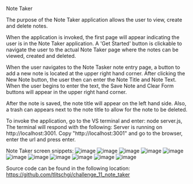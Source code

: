 Note Taker

The purpose of the Note Taker application allows the user to view, create and delete notes.  

When the application is invoked, the first page will appear indicating the user is in the Note Taker application.  A 'Get Started' button is clickable to navigate the user to the actual Note Taker page where the notes can be viewed, created and deleted. 

When the user navigates to the Note Tasker note entry page, a button to add a new note is located at the upper right hand corner.  After clicking the New Note button, the user then can enter the Note Title and Note Text.  When the user begins to enter the text, the 
Save Note and Clear Form buttons will appear in the upper right hand corner.

After the note is saved, the note title will appear on the left hand side.  Also, a trash can appears next to the note title to allow for the note to be deleted.

To invoke the application, go to the VS terminal and enter:
node server.js,
The terminal will respond with the following:
Server is running on http://localhost:3001. 
Copy "http://localhost:3001" and go to the browser, enter the url and press enter.

Note Taker screen snippets:
![image](https://github.com/user-attachments/assets/008fbf44-1a0c-4b39-9692-03ed1a9c7792)
![image](https://github.com/user-attachments/assets/92ac49f1-f6d7-4aee-944a-df176af31567)
![image](https://github.com/user-attachments/assets/d49c58cc-62ef-4e01-a23c-d3b649fc7e1e)
![image](https://github.com/user-attachments/assets/f94a865a-cc90-4f48-82b8-5e87dd66763a)
![image](https://github.com/user-attachments/assets/3aa90858-675e-44c0-981e-e73822ff0c46)
![image](https://github.com/user-attachments/assets/3a29bd84-ae9d-4373-b893-6ba63a497090)
![image](https://github.com/user-attachments/assets/97d6d2f9-6ac7-4aa2-84d8-8b47ca3d9946)
![image](https://github.com/user-attachments/assets/c0cbe9e5-446e-4d32-901a-0305b4ee7eb2)
![image](https://github.com/user-attachments/assets/eff2db77-b63d-4efd-b536-6620dbf38c88)
![image](https://github.com/user-attachments/assets/097ebc3d-3a53-45f9-ac9d-84a636f45516)
![image](https://github.com/user-attachments/assets/7566bab2-2b14-4644-bd3f-d05f252c24eb)

Source code can be found in the following location:
https://github.com/tlitschgi/challenge_11_note_taker

